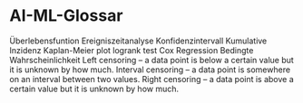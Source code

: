 # AI-ML-Glossar
Überlebensfuntion
Ereigniszeitanalyse
Konfidenzintervall
Kumulative Inzidenz
Kaplan-Meier plot
logrank test
Cox Regression
Bedingte Wahrscheinlichkeit
Left censoring – a data point is below a certain value but it is unknown by how much.
Interval censoring – a data point is somewhere on an interval between two values.
Right censoring – a data point is above a certain value but it is unknown by how much.